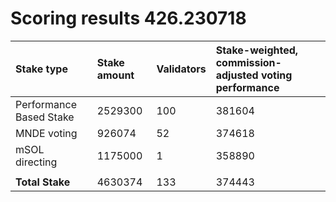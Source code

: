 # Scoring results 426.230718

| Stake type              | Stake amount | Validators | Stake-weighted, commission-adjusted voting performance |
|:------------------------|:-------------|:-----------|:-------------------------------------------------------|
| Performance Based Stake | 2529300      | 100        | 381604                                                 |
| MNDE voting             | 926074       | 52         | 374618                                                 |
| mSOL directing          | 1175000      | 1          | 358890                                                 |
|                         |              |            |                                                        |
| **Total Stake**         | 4630374      | 133        | 374443                                                 |
